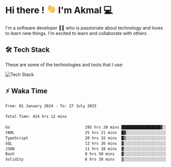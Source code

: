 # Hi there ! <img src="https://github.com/ABSphreak/ABSphreak/blob/master/gifs/Hi.gif" width="30"> I'm Akmal  💻

I'm a software developer 👨‍💻 who is passionate about technology and loves to learn new things. I'm excited to learn and collaborate with others

## 🛠️ Tech Stack

These are some of the technologies and tools that I use:

![Tech Stack](https://skillicons.dev/icons?i=typescript,nodejs,javascript,express,nest,sequelize,go,rabbitmq,python,solidity,react,vue,next,nuxtjs,webpack,vite,tailwindcss,bootstrap,css,scss,html,vercel,firebase,heroku,netlify,docker,postgresql,mongodb,redis,mysql,graphql,git,github,gitlab,vscode,figma,postman,pytorch,tensorflow,bash)

## ⚡ Waka Time
<!--START_SECTION:waka-->

```txt
From: 01 January 2024 - To: 27 July 2025

Total Time: 414 hrs 12 mins

Go                                 295 hrs 20 mins █████████████████▓░░░░░░░   71.30 %
YAML                               25 hrs 21 mins  █▓░░░░░░░░░░░░░░░░░░░░░░░   06.12 %
TypeScript                         20 hrs 32 mins  █▒░░░░░░░░░░░░░░░░░░░░░░░   04.96 %
SQL                                12 hrs 26 mins  ▓░░░░░░░░░░░░░░░░░░░░░░░░   03.00 %
JSON                               11 hrs 18 mins  ▓░░░░░░░░░░░░░░░░░░░░░░░░   02.73 %
Bash                               8 hrs 50 mins   ▓░░░░░░░░░░░░░░░░░░░░░░░░   02.13 %
Solidity                           6 hrs 38 mins   ▒░░░░░░░░░░░░░░░░░░░░░░░░   01.60 %
```

<!--END_SECTION:waka-->


